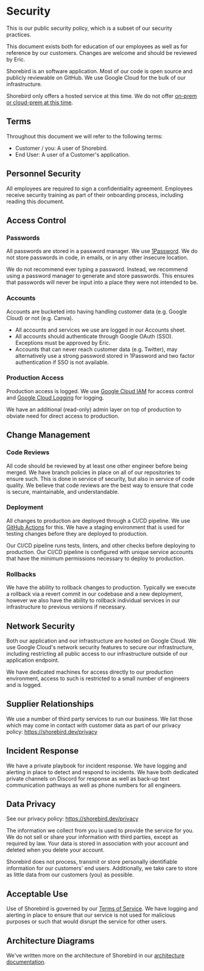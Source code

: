 # Security

This is our public security policy, which is a subset of our security practices.

This document exists both for education of our employees as well as for
reference by our customers.  Changes are welcome and should be reviewed by Eric.

Shorebird is an software application.  Most of our code is open source and
publicly reviewable on GitHub.  We use Google Cloud for the bulk of our
infrastructure.

Shorebird only offers a hosted service at this time.  We do not offer [on-prem
or cloud-prem at this
time](https://github.com/shorebirdtech/shorebird/issues/485).

## Terms

Throughout this document we will refer to the following terms:
- Customer / you: A user of Shorebird.
- End User: A user of a Customer's application.

## Personnel Security

All employees are required to sign a confidentiality agreement.  Employees
receive security training as part of their onboarding process, including reading
this document.

## Access Control

### Passwords

All passwords are stored in a password manager.  We use
[1Password](https://1password.com/).  We do not store passwords in code, in
emails, or in any other insecure location.

We do not recommend ever typing a password.  Instead, we recommend using a
password manager to generate and store passwords.  This ensures that passwords
will never be input into a place they were not intended to be.

### Accounts

Accounts are bucketed into having handling customer data (e.g. Google Cloud) or
not (e.g. Canva).

- All accounts and services we use are logged in our Accounts sheet.
- All accounts should authenticate through Google OAuth (SSO).  Exceptions must
  be approved by Eric.
- Accounts that can never reach customer data (e.g. Twitter), may alternatively
  use a strong password stored in 1Password and two factor authentication if SSO
  is not available.

### Production Access

Production access is logged.  We use [Google Cloud
IAM](https://cloud.google.com/iam) for access control and [Google Cloud
Logging](https://cloud.google.com/logging) for logging.

We have an additional (read-only) admin layer on top of production to obviate
need for direct access to production.

## Change Management

### Code Reviews

All code should be reviewed by at least one other engineer before being merged.
We have branch policies in place on all of our repositories to ensure such. This
is done in service of security, but also in service of code quality.  We believe
that code reviews are the best way to ensure that code is secure, maintainable,
and understandable.

### Deployment

All changes to production are deployed through a CI/CD pipeline.  We use [GitHub
Actions]( https://docs.github.com/en/actions) for this.  We have a staging
environment that is used for testing changes before they are deployed to
production.

Our CI/CD pipeline runs tests, linters, and other checks before deploying to
production.  Our CI/CD pipeline is configured with unique service accounts that
have the minimum permissions necessary to deploy to production.

### Rollbacks

We have the ability to rollback changes to production.  Typically we execute a
rollback via a revert commit in our codebase and a new deployment, however we
also have the ability to rollback individual services in our infrastructure to
previous versions if necessary.

## Network Security

Both our application and our infrastructure are hosted on Google Cloud.  We use
Google Cloud's network security features to secure our infrastructure, including
restricting all public access to our infrastructure outside of our application
endpoint.

We have dedicated machines for access directly to our production environment,
access to such is restricted to a small number of engineers and is logged.

## Supplier Relationships

We use a number of third party services to run our business.  We list those
which may come in contact with customer data as part of our privacy policy:
https://shorebird.dev/privacy

## Incident Response

We have a private playbook for incident response.  We have logging and alerting
in place to detect and respond to incidents.  We have both dedicated private
channels on Discord for response as well as back-up text communication pathways
as well as phone numbers for all engineers.

## Data Privacy

See our privacy policy: https://shorebird.dev/privacy

The information we collect from you is used to provide the service for you. We
do not sell or share your information with third parties, except as required by
law.  Your data is stored in association with your account and deleted when you
delete your account.

Shorebird does not process, transmit or store personally identifiable
information for our customers' end users.  Additionally, we take care to store
as little data from our customers (you) as possible.

## Acceptable Use

Use of Shorebird is governed by our [Terms of
Service](https://shorebird.dev/terms). We have logging and alerting in place to
ensure that our service is not used for malicious purposes or such that would
disrupt the service for other users.

## Architecture Diagrams

We've written more on the architecture of Shorebird in our [architecture
documentation](https://docs.shorebird.dev/architecture).